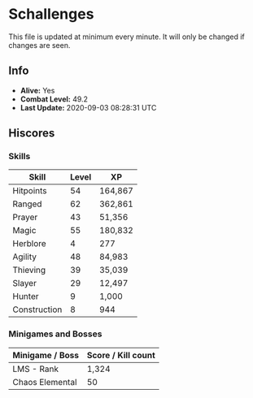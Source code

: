# Schallenges

This file is updated at minimum every minute. It will only be changed if changes are seen.

## Info

 - **Alive:** Yes
 - **Combat Level:** 49.2
 - **Last Update:** 2020-09-03 08:28:31 UTC

## Hiscores

### Skills

| Skill | Level | XP |
|--|--|--|
| Hitpoints | 54 | 164,867 |
| Ranged | 62 | 362,861 |
| Prayer | 43 | 51,356 |
| Magic | 55 | 180,832 |
| Herblore | 4 | 277 |
| Agility | 48 | 84,983 |
| Thieving | 39 | 35,039 |
| Slayer | 29 | 12,497 |
| Hunter | 9 | 1,000 |
| Construction | 8 | 944 |

### Minigames and Bosses

| Minigame / Boss | Score / Kill count |
|--|--|
| LMS - Rank | 1,324 |
| Chaos Elemental | 50 |
